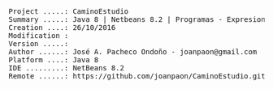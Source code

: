 <pre>

Project .....: CaminoEstudio
Summary .....: Java 8 | Netbeans 8.2 | Programas - Expresiones #04
Creation ....: 26/10/2016
Modification : 
Version .....: 
Author ......: José A. Pacheco Ondoño - joanpaon@gmail.com
Platform ....: Java 8
IDE .........: NetBeans 8.2
Remote ......: https://github.com/joanpaon/CaminoEstudio.git

</pre>
